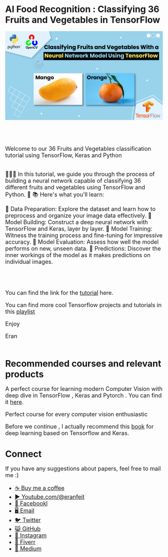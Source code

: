 # AI Food Recognition : Classifying 36 Fruits and Vegetables in TensorFlow

<p align="center">
  <img width="800" src="classify-Fruit-vegtables.png" "image">
</p>

##
<br/><br/> 

<font size= "4" >
Welcome to our 36 Fruits and Vegetables classification tutorial using TensorFlow, Keras and Python  
<br/><br/> 

🍏🥕🍅 In this tutorial, we guide you through the process of building a neural network capable of classifying 36 different fruits and vegetables using TensorFlow and Python. 🎥
📚 Here's what you'll learn: 

🔹 Data Preparation: Explore the dataset and learn how to preprocess and organize your image data effectively. 
🔹 Model Building: Construct a deep neural network with TensorFlow and Keras, layer by layer. 
🔹 Model Training: Witness the training process and fine-tuning for impressive accuracy. 
🔹 Model Evaluation: Assess how well the model performs on new, unseen data. 
🔹 Predictions: Discover the inner workings of the model as it makes predictions on individual images.


<br/><br/> 

You can find the link for the [tutorial](https://youtu.be/w5T86Z3lod0) here. 

You can find more cool Tensorflow projects and tutorials in this [playlist](https://youtube.com/playlist?list=PLdkryDe59y4Ze9_12JhWu3cs-lOGYwYeD)

Enjoy

Eran
<br/><br/> 

</font>

# Recommended courses and relevant products 
<font size= "4" >

A perfect course for learning modern Computer Vision with deep dive in TensorFlow , Keras and Pytorch . You can find it [here](http://bit.ly/3HeDy1V).

Perfect course for every computer vision enthusiastic

Before we continue , I actually recommend this [book](https://amzn.to/3STWZ2N) for deep learning based on Tensorflow and Keras. 



</font>

# Connect

<font size= "4" >
If you have any suggestions about papers, feel free to mail me :)

- [☕ Buy me a coffee](https://ko-fi.com/eranfeit)
- [▶️ Youtube.com/@eranfeit](youtube.com/@eranfeit?sub_confirmation=1)
- [🐙 Facebookl](https://www.facebook.com/groups/3080601358933585)
- [🖥️ Email](mailto:feitgemel@gmail.com)
- [🐦 Twitter](https://twitter.com/eran_feit )
- [😸 GitHub](https://github.com/feitgemel)
- [📸 Instagram](https://www.instagram.com/eran_feit/)
- [🤝 Fiverr ](https://www.fiverr.com/s/mB3Pbb)
- [📝 Medium ](https://medium.com/@feitgemel)


</font>

